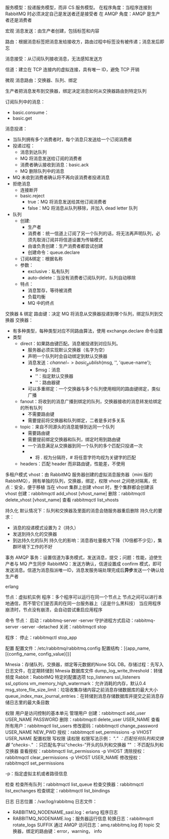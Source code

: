 服务模型：投递服务模型，而非 CS 服务模型。
  在程序角度：当程序连接到 RabbitMQ 时必须决定自己是发送者还是接受者
  在 AMQP 角度：AMQP 是生产者还是消费者
  
宏观
消息发送：由生产者创建，包括标签和内容

路由：根据消息标签把消息发给接收方，路由过程中标签没有被传递；消息发后即忘

消息接受：从订阅队列接收消息，无法感知发送方

信道：建立在 TCP 连接内的虚拟连接，具有唯一 ID，避免 TCP 开销



微观
消息路由：交换器、队列、绑定

生产者把消息发布到交换器，绑定决定消息如何从交换器路由到特定队列

订阅队列中的消息：
  - basic.consume：
  - basic.get
  
消息投递：
  - 当队列拥有多个消费者时，每个消息只发送给一个订阅消费者
  - 投递过程：
    - 消息到达队列
    - MQ 将消息发送给订阅的消费者
    - 消费者确认接收到消息：basic.ack
    - MQ 删除队列中的消息
  - MQ 未收到消费者确认将不再向该消费者投递消息  
  - 拒绝消息
    - 连接断开
    - basic.reject
      - true：MQ 将消息发送给其他订阅消费者
      - false：MQ 将消息从队列移除，并加入 dead letter 队列
- 队列
  - 创建:
    - 生产者
    - 消费者：统一信道上订阅了另一个队列的话，将无法再声明队列，必须先取消订阅并将信道设置为传输模式
    - 由谁负责创建：生产消费者都尝试创建
    - 创建命令：queue.declare
  - 订阅&绑定：根据名称
  - 参数：
    - exclusive：私有队列
    - auto-delete：当没有消费者订阅队列时，队列自动移除
  - 特点：
    - 消息暂存，等待被消费
    - 负载均衡
    - MQ 中的终点
    
交换器 & 绑定
路由键：决定 MQ 将消息从交换器投递到哪个队列，绑定队列到交换器
交换器：
  - 有多种类型，每种类型对应不同路由算法，使用 exchange.declare 命令设置
  - 类型
    - direct：如果路由键匹配。消息被投递到对应队列。
      - 服务器必须实现默认交换器（名字为空）
      - 声明一个队列时会自动绑定到默认交换器
      - 消息发送：$channel->basic_publish($msg, '', 'queue-name');
        - $msg：消息
        - ''：指定默认交换器
        - ''：路由器键
      - 可以多重绑定：一个交换器与多个队列使用相同的路由键绑定，类似广播
    - fanout：将收到的消息广播到绑定的队列，交换器接收的消息转发给绑定的所有队列
      - 不需要路由键
      - 需要提前将交换器和队列绑定，二者是多对多关系
    - topic：来自不同源头的消息能够到达同一个队列
      - 需要路由键
      - 需要提前绑定交换器和队列，绑定时用到路由键
      - 一个消息满足从交换器到同一个队列的多个匹配只投递一次
      - * 将 . 视为分隔符，# 将任意字符均视为关键字的匹配
    - headers：匹配 header 而非路由键，性能差，不使用
    
多租户模式
vhost：由 RabbitMQ 服务器创建的虚拟消息服务器（mini 版的 RabbitMQ），拥有单独的队列，交换器，绑定，权限
vhost 之间绝对隔离，优点：安全，便于移植
当在 vhost 集群上创建 vhost 时，整个集群都会创建该 vhost
创建：rabbitmqctl add_vhost [vhost_name]
删除：rabbitmqctl delete_vhost [vhost_name]
查看 rabbitmqctl list_vhosts

持久化
默认情况下：队列和交换器及里面的消息会随服务器重启删除
持久化的要求：
- 消息的投递模式设置为 2（持久）
- 发送到持久化的交换器
- 到达持久化的队列
持久化的影响：消息吞吐量极大下降（10倍都不少见），集群环境下工作的不好

事务
AMQP 事务：设置信道为事务模式，发送消息，提交；问题：性能，迫使生产者与 MQ 产生同步
RabbitMQ：发送方确认，信道设置成 confirm 模式，即可发送消息。信道为消息指派唯一ID，消息发服务端处理完成后**异步**发送一个确认给生产者


erlang

节点：虚拟机实例
程序：多个程序可以运行在同一个节点上
节点之间可以进行本地通信，而不管它们是否真的在同一台服务器上（这是什么黑科技）
当应用程序崩溃时，节点没有崩溃，会自动尝试重启应用程序

命令
节点：
启动：rabbitmq-server -server 
守护进程方式启动：rabbitmq-server -server -detached
关闭：rabbitmqctl stop

程序：
停止：rabbitmqctl stop_app

配置
配置文件：/etc/rabbitmq/rabbitmq.config
配置结构：[{app_name,[{config_name, config_value}]}]

Mnesia：存储队列，交换器，绑定等元数据的None SQL DB。存储过程：先写入日志文件，在定期转储到 Mnesia 数据库文件
  dump_log_write_threshold：转储频度
Rabbit：RabbitMQ 特定的配置选项
  tcp_listeners
  ssl_listeners
  ssl_options
  vm_memory_high_watermark：允许消耗的内存，默认0.4
  msg_store_file_size_limit：垃圾收集存储内容之前消息存储数据库的最大大小
  queue_index_max_journal_entries：在转储到消息存储数据库并提交之前消息存储日志里的最大条目数
  
权限
用户是访问控制的基本单元
管理用户
创建：rabbitmqctl add_user USER_NAME PASSWORD
删除：rabbitmqctl delete_user USER_NAME
查看所有用户：rabbitmqctl list_users
修改密码：rabbitmqctl change_password USER_NAME NEW_PWD
授权：rabbitmqctl set_permissions -p VHOST USER_NAME 配置权限 写权限 读权限
  权限写法示例：
    ".*" ：匹配任何队列和交换器
    "checks-.*" ：只匹配名字以“checks-”开头的队列和交换器
    "" ：不匹配队列和交换器
查看授权：rabbitmqctl list_permissions -p VHOST
清除授权：rabbitmqctl clear_permissions -p VHOST USER_NAME
修改授权：rabbitmqctl set_permissions

-p：指定虚拟主机或者路径信息

检查
检查所有队列：rabbitmqctl list_queue
检查交换器：rabbitmqctl list_exchanges
检查绑定：rabbitmqctl list_bindings

日志
日志位置：/var/log/rabbitmq
日志文件：
  - RABBITMQ_NODENAME_sasl.log：erlang 程序日志
  - RABBITMQ_NODENAME.log：服务器运行信息
轮换日志：rabbitmqctl rotate_logs SUFFIX
通过 AMQP 访问日志：amq.rabbitmq.log 的 topic 交换器，绑定的路由键：error，warning， info
